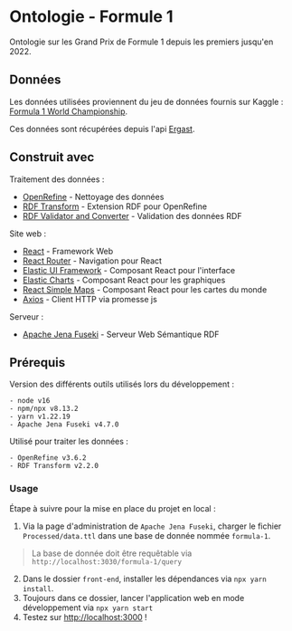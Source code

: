 # Ontologie - Formule 1 

Ontologie sur les Grand Prix de Formule 1 depuis les premiers jusqu'en 2022.

## Données

Les données utilisées proviennent du jeu de données fournis sur Kaggle : [Formula 1 World Championship](https://www.kaggle.com/datasets/rohanrao/formula-1-world-championship-1950-2020).

Ces données sont récupérées depuis l'api [Ergast](http://ergast.com/mrd/).

## Construit avec

Traitement des données :
* [OpenRefine](https://openrefine.org/) - Nettoyage des données
* [RDF Transform](https://github.com/AtesComp/rdf-transform) - Extension RDF pour OpenRefine 
* [RDF Validator and Converter](http://rdfvalidator.mybluemix.net/) - Validation des données RDF

Site web :
* [React](https://fr.reactjs.org/) - Framework Web
* [React Router](https://reactrouter.com/en/main) - Navigation pour React
* [Elastic UI Framework](https://github.com/elastic/eui) - Composant React pour l'interface
* [Elastic Charts](https://github.com/elastic/elastic-charts) - Composant React pour les graphiques
* [React Simple Maps](https://www.react-simple-maps.io/) - Composant React pour les cartes du monde
* [Axios](https://axios-http.com/) - Client HTTP via promesse js

Serveur :
* [Apache Jena Fuseki](https://jena.apache.org/) - Serveur Web Sémantique RDF 

## Prérequis

Version des différents outils utilisés lors du développement :

```
- node v16
- npm/npx v8.13.2
- yarn v1.22.19
- Apache Jena Fuseki v4.7.0
```

Utilisé pour traiter les données : 

```
- OpenRefine v3.6.2
- RDF Transform v2.2.0
```

### Usage

Étape à suivre pour la mise en place du projet en local :

1. Via la page d'administration de `Apache Jena Fuseki`, charger le fichier `Processed/data.ttl` dans une base de donnée nommée `formula-1`.
> La base de donnée doit être requêtable via `http://localhost:3030/formula-1/query`
2. Dans le dossier `front-end`, installer les dépendances via `npx yarn install`.
3. Toujours dans ce dossier, lancer l'application web en mode développement via `npx yarn start`
4. Testez sur [http://localhost:3000](http://localhost:3000) !